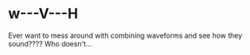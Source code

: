 # w---V---H
Ever want to mess around with combining waveforms and see how they sound???? Who doesn't...
